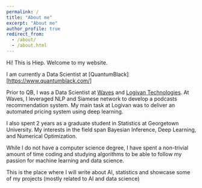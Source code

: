 ```yaml
---
permalink: /
title: "About me"
excerpt: "About me"
author_profile: true
redirect_from: 
  - /about/
  - /about.html
---
```


Hi! This is Hiep. Welcome to my website. 

I am currently a Data Scientist at [QuantumBlack][https://www.quantumblack.com/]

Prior to QB, I was a Data Scientist at [Waves](https://www.crunchbase.com/organization/waves-vietnam-podcasts) and [Logivan Technologies](https://www.logivan.com/). At Waves, I leveraged NLP and Siamese network to develop a podcasts recommendation system. My main task at Logivan was to deliver an automated pricing system using deep learning. 

I also spent 2 years as a graduate student in Statistics at Georgetown University. My interests in the field span Bayesian Inference, Deep Learning, and Numerical Optimization. 

While I do not have a computer science degree, I have spent a non-trivial amount of time coding and studying algorithms to be able to follow my passion for machine learning and data science.

This is the place where I will write about AI, statistics and showcase some of my projects (mostly related to AI and data science)

